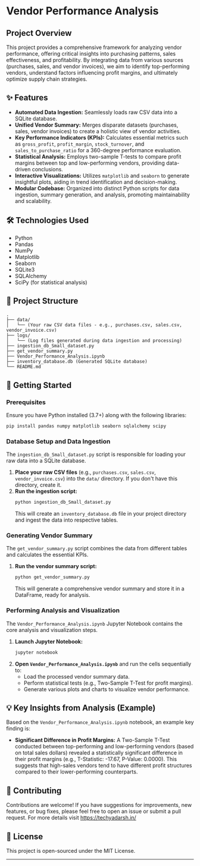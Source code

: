 
# Vendor Performance Analysis

## Project Overview

This project provides a comprehensive framework for analyzing vendor performance, offering critical insights into purchasing patterns, sales effectiveness, and profitability. By integrating data from various sources (purchases, sales, and vendor invoices), we aim to identify top-performing vendors, understand factors influencing profit margins, and ultimately optimize supply chain strategies.

## ✨ Features

  * **Automated Data Ingestion:** Seamlessly loads raw CSV data into a SQLite database.
  * **Unified Vendor Summary:** Merges disparate datasets (purchases, sales, vendor invoices) to create a holistic view of vendor activities.
  * **Key Performance Indicators (KPIs):** Calculates essential metrics such as `gross_profit`, `profit_margin`, `stock_turnover`, and `sales_to_purchase_ratio` for a 360-degree performance evaluation.
  * **Statistical Analysis:** Employs two-sample T-tests to compare profit margins between top and low-performing vendors, providing data-driven conclusions.
  * **Interactive Visualizations:** Utilizes `matplotlib` and `seaborn` to generate insightful plots, aiding in trend identification and decision-making.
  * **Modular Codebase:** Organized into distinct Python scripts for data ingestion, summary generation, and analysis, promoting maintainability and scalability.

## 🛠️ Technologies Used

  * Python
  * Pandas
  * NumPy
  * Matplotlib
  * Seaborn
  * SQLite3
  * SQLAlchemy
  * SciPy (for statistical analysis)

## 📁 Project Structure

```
.
├── data/
│   └── (Your raw CSV data files - e.g., purchases.csv, sales.csv, vendor_invoice.csv)
├── logs/
│   └── (Log files generated during data ingestion and processing)
├── ingestion_db_Small_dataset.py
├── get_vendor_summary.py
├── Vendor_Performance_Analysis.ipynb
├── inventory_database.db (Generated SQLite database)
└── README.md
```

## 🚀 Getting Started

### Prerequisites

Ensure you have Python installed (3.7+) along with the following libraries:

```bash
pip install pandas numpy matplotlib seaborn sqlalchemy scipy
```

### Database Setup and Data Ingestion

The `ingestion_db_Small_dataset.py` script is responsible for loading your raw data into a SQLite database.

1.  **Place your raw CSV files** (e.g., `purchases.csv`, `sales.csv`, `vendor_invoice.csv`) into the `data/` directory. If you don't have this directory, create it.
2.  **Run the ingestion script:**
    ```bash
    python ingestion_db_Small_dataset.py
    ```
    This will create an `inventory_database.db` file in your project directory and ingest the data into respective tables.

### Generating Vendor Summary

The `get_vendor_summary.py` script combines the data from different tables and calculates the essential KPIs.

1.  **Run the vendor summary script:**
    ```bash
    python get_vendor_summary.py
    ```
    This will generate a comprehensive vendor summary and store it in a DataFrame, ready for analysis.

### Performing Analysis and Visualization

The `Vendor_Performance_Analysis.ipynb` Jupyter Notebook contains the core analysis and visualization steps.

1.  **Launch Jupyter Notebook:**
    ```bash
    jupyter notebook
    ```
2.  **Open `Vendor_Performance_Analysis.ipynb`** and run the cells sequentially to:
      * Load the processed vendor summary data.
      * Perform statistical tests (e.g., Two-Sample T-Test for profit margins).
      * Generate various plots and charts to visualize vendor performance.

## 💡 Key Insights from Analysis (Example)

Based on the `Vendor_Performance_Analysis.ipynb` notebook, an example key finding is:

  * **Significant Difference in Profit Margins:** A Two-Sample T-Test conducted between top-performing and low-performing vendors (based on total sales dollars) revealed a statistically significant difference in their profit margins (e.g., T-Statistic: -17.67, P-Value: 0.0000). This suggests that high-sales vendors tend to have different profit structures compared to their lower-performing counterparts.

## 🤝 Contributing

Contributions are welcome\! If you have suggestions for improvements, new features, or bug fixes, please feel free to open an issue or submit a pull request.
For more details visit https://techyadarsh.in/

## 📄 License

This project is open-sourced under the MIT License.

-----
